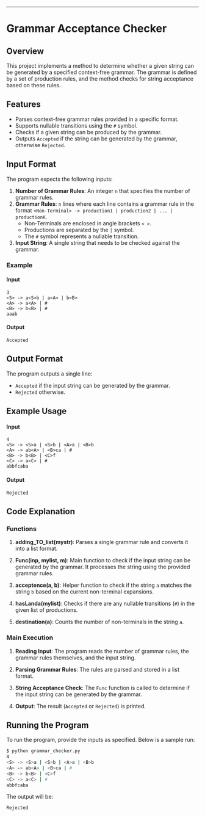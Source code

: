 ---

# Grammar Acceptance Checker

## Overview

This project implements a method to determine whether a given string can be generated by a specified context-free grammar. The grammar is defined by a set of production rules, and the method checks for string acceptance based on these rules.

## Features

- Parses context-free grammar rules provided in a specific format.
- Supports nullable transitions using the `#` symbol.
- Checks if a given string can be produced by the grammar.
- Outputs `Accepted` if the string can be generated by the grammar, otherwise `Rejected`.

## Input Format

The program expects the following inputs:

1. **Number of Grammar Rules**: An integer `n` that specifies the number of grammar rules.
2. **Grammar Rules**: `n` lines where each line contains a grammar rule in the format `<Non-Terminal> -> production1 | production2 | ... | productionK`.
   - Non-Terminals are enclosed in angle brackets `< >`.
   - Productions are separated by the `|` symbol.
   - The `#` symbol represents a nullable transition.
3. **Input String**: A single string that needs to be checked against the grammar.

### Example

#### Input

```plaintext
3
<S> -> a<S>b | a<A> | b<B>
<A> -> a<A> | #
<B> -> b<B> | #
aaab
```

#### Output

```plaintext
Accepted
```

## Output Format

The program outputs a single line:
- `Accepted` if the input string can be generated by the grammar.
- `Rejected` otherwise.

## Example Usage

#### Input

```plaintext
4
<S> -> <S>a | <S>b | <A>a | <B>b
<A> -> ab<A> | <B>ca | #
<B> -> b<B> | <C>f
<C> -> a<C> | #
abbfcaba
```

#### Output

```plaintext
Rejected
```

## Code Explanation

### Functions

1. **adding_TO_list(mystr)**: Parses a single grammar rule and converts it into a list format.

2. **Func(inp, mylist, m)**: Main function to check if the input string can be generated by the grammar. It processes the string using the provided grammar rules.

3. **acceptence(a, b)**: Helper function to check if the string `a` matches the string `b` based on the current non-terminal expansions.

4. **hasLanda(mylist)**: Checks if there are any nullable transitions (`#`) in the given list of productions.

5. **destination(a)**: Counts the number of non-terminals in the string `a`.

### Main Execution

1. **Reading Input**: The program reads the number of grammar rules, the grammar rules themselves, and the input string.

2. **Parsing Grammar Rules**: The rules are parsed and stored in a list format.

3. **String Acceptance Check**: The `Func` function is called to determine if the input string can be generated by the grammar.

4. **Output**: The result (`Accepted` or `Rejected`) is printed.

## Running the Program

To run the program, provide the inputs as specified. Below is a sample run:

```sh
$ python grammar_checker.py
4
<S> -> <S>a | <S>b | <A>a | <B>b
<A> -> ab<A> | <B>ca | #
<B> -> b<B> | <C>f
<C> -> a<C> | #
abbfcaba
```

The output will be:

```plaintext
Rejected
